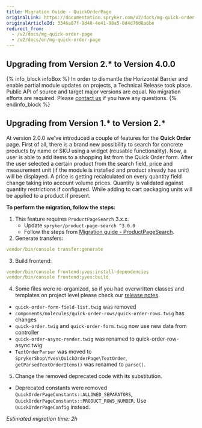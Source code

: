 ```yaml
---
title: Migration Guide - QuickOrderPage
originalLink: https://documentation.spryker.com/v2/docs/mg-quick-order-page
originalArticleId: 3346a87f-9d48-4e41-98a5-0d4d76d8a6be
redirect_from:
  - /v2/docs/mg-quick-order-page
  - /v2/docs/en/mg-quick-order-page
---
```


## Upgrading from Version 2.* to Version 4.0.0

{% info_block infoBox %}
In order to dismantle the Horizontal Barrier and enable partial module updates on projects, a Technical Release took place. Public API of source and target major versions are equal. No migration efforts are required. Please [contact us](https://spryker.com/en/support/) if you have any questions.
{% endinfo_block %}

## Upgrading from Version 1.* to Version 2.*
At version 2.0.0 we've introduced a couple of features for the **Quick Order** page.
First of all, there is a brand new possibility to search for concrete products by name or SKU using a widget (reusable functionality). Now, a user is able to add items to a shopping list from the Quick Order form. After the user selected a certain product from the search field, price and measurement unit (if the module is installed and product already has unit) will be displayed. A price is getting recalculated on every quantity field change taking into account volume prices. Quantity is validated against quantity restrictions if configured. While adding to cart packaging units will be applied to a product if present.

**To perform the migration, follow the steps:**
1. This feature requires `ProductPageSearch` 3.x.x.
    * Update `spryker/product-page-search ^3.0.0`
    * Follow the steps from  [Migration guide - ProductPageSearch](https://docs.demo-spryker.com/v3/docs/mg-product-page-search).
2. Generate transfers:

```yaml
vendor/bin/console transfer:generate
```
3. Build frontend:

```yaml
vendor/bin/console frontend:yves:install-dependencies  
vendor/bin/console frontend:yves:build
```
4. Some files were re-organized, so if you had overwritten classes and templates on project level please check our [release notes](https://github.com/spryker-shop/quick-order-page/releases).
* `quick-order-form-field-list.twig` was removed
* `components/molecules/quick-order-rows/quick-order-rows.twig` has changes
* `quick-order.twig` and `quick-order-form.twig` now use new data from controller
* `quick-order-async-render.twig` was renamed to quick-order-row-async.twig
* `TextOrderParser` was moved to `SprykerShop\Yves\QuickOrderPage\TextOrder`, `getParsedTextOrderItems()` was renamed to `parse()`.
5. Change the removed deprecated code with its substitution.
* Deprecated constants were removed `QuickOrderPageConstants::ALLOWED_SEPARATORS`, `QuickOrderPageConstants::PRODUCT_ROWS_NUMBER`. Use `QuickOrderPageConfig` instead.

*Estimated migration time: 2h*

<!-- Last review date: Mar 13, 2019 by Stanislav Matveyev, Oksana Karasyova-->
